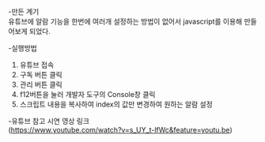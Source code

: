 -만든 계기<br>
  유튜브에 알람 기능을 한번에 여러개 설정하는 방법이 없어서 javascript를 이용해 만들어보게 되었다. <br>




-실행방법<br>
  1. 유튜브 접속
  2. 구독 버튼 클릭
  3. 관리 버튼 클릭
  4. f12버튼을 눌러 개발자 도구의 Console창 클릭
  5. 스크립트 내용을 복사하여 index의 값만 변경하여 원하는 알람 설정


-유튜브 참고 시연 영상 링크<br>
  (https://www.youtube.com/watch?v=s_UY_t-lfWc&feature=youtu.be)
